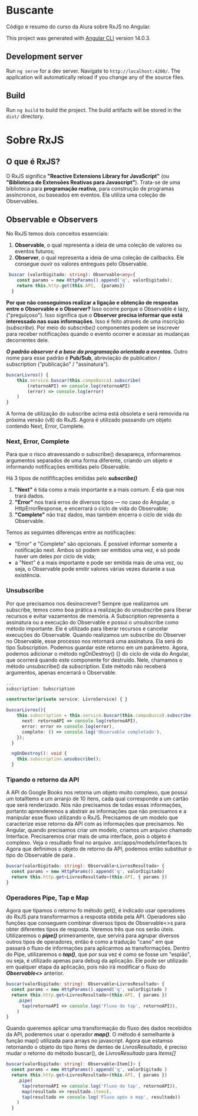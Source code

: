 # Buscante

Código e resumo do curso da Alura sobre RxJS no Angular.

This project was generated with [Angular CLI](https://github.com/angular/angular-cli) version 14.0.3.

## Development server

Run `ng serve` for a dev server. Navigate to `http://localhost:4200/`. The application will automatically reload if you change any of the source files.

## Build

Run `ng build` to build the project. The build artifacts will be stored in the `dist/` directory.

# Sobre RxJS

## O que é RxJS?

O RxJS significa **"Reactive Extensions Library for JavaScript"** (ou **"Biblioteca de Extensões Reativas para Javascript"**).
Trata-se de uma biblioteca para **programação reativa**, para construção de programas assíncronos, ou baseados em eventos. Ela utiliza uma coleção de Observables.

## Observable e Observers

No RxJS temos dois conceitos essenciais:
1. **Observable**, o qual representa a ideia de uma coleção de valores ou eventos futuros;
2. **Observer**, o qual representa a ideia de uma coleção de callbacks. Ele consegue ouvir os valores entregues pelo Observable.

```typescript
 buscar (valorDigitado: string): Observable<any>{
    const params = new HttpParams().append('q', valorDigitado);
    return this.http.get(this.API,  {params})
  }
```

**Por que não conseguimos realizar a ligação e obtenção de respostas entre o Observable e o Observer?** Isso ocorre porque o Observable é lazy, ("preguiçoso"). Isso significa que o **Observer precisa informar que está interessado nas suas informações**. Isso é feito através de uma inscrição (*subscribe*). Por meio do *subscribe()* componentes podem se inscrever para receber notificações quando o evento ocorrer e acessar as mudanças decorrentes dele.

***O padrão observer é a base da programação orientada a eventos.*** Outro nome para esse padrão é **Pub/Sub**, abreviação de publication / subscription ("publicação" / "assinatura").

```typescript
buscarLivros() {
    this.service.buscar(this.campoBusca).subscribe(
        (retornoAPI) => console.log(retornoAPI)
        (error) => console.log(error)
    )
}
```

A forma de utilização do subscribe acima está obsoleta e será removida na próxima versão (v8) do RxJS. Agora é utilizado passando um objeto contendo Next, Error, Complete.

### Next, Error, Complete

Para que o risco atravessando o subscribe() desapareça, informaremos argumentos separados de uma forma diferente, criando um objeto e informando notificações emitidas pelo Observable.

Há 3 tipos de notifificações emitidas pelo ***subscribe()***
1. **"Next"** é tida como a mais importante e a mais comum. É ela que nos trará dados.
2. **"Error"** nos trará erros de diversos tipos — no caso do Angular, o HttpErrorResponse, e encerrará o ciclo de vida do Observable;
3. **"Complete"** não traz dados, mas também encerra o ciclo de vida do Observable.

Temos as seguintes diferenças entre as notificações:
- "Error" e "Complete" são opcionais. É possível informar somente a notificação next. Ambos só podem ser emitidos uma vez, e só pode haver um deles por ciclo de vida;
- a "Next" é a mais importante e pode ser emitida mais de uma vez, ou seja, o Observable pode emitir valores várias vezes durante a sua existência.

### Unsubscribe

Por que precisamos nos desinscrever? Sempre que realizamos um subscribe, temos como boa prática a realização do unsubscribe para liberar recursos e evitar vazamentos de memória.
A Subscription representa a assinatura ou a execução do Observable e possui o unsubscribe como método importante. Ele é utilizado para liberar recursos e cancelar execuções do Observable.
Quando realizamos um subscribe do Observer no Observable, esse processo nos retornará uma assinatura. Ela será do tipo Subscription. Podemos guardar este retorno em um parâmetro.
Agora, podemos adicionar o método ngOnDestroy() {} do ciclo de vida do Angular, que ocorrerá quando este componente for destruído.
Nele, chamamos o método unsubscribe() da subscription. Este método não receberá argumentos, apenas encerrará o Observable.


```typescript
...
subscription: Subscription

constructor(private service: LivroService) { }

buscarLivros(){
    this.subscription = this.service.buscar(this.campoBusca).subscribe({
      next: retornoAPI => console.log(retornoAPI),
      error: error => console.log(error),
      complete: () => console.log('Observable completado'),
    });
  }

  ngOnDestroy(): void {
    this.subscription.unsubscribe();
  }
```

### Tipando o retorno da API

A API do Google Books nos retorna um objeto muito complexo, que possui um totalItems e um arranjo de 10 itens, cada qual corresponde a um cartão que será renderizado.
Nós não precisamos de todas essas informações, portanto aprenderemos a abstrair as informações que não precisamos e a manipular esse fluxo utilizando o RxJS.
Precisamos de um modelo que caracterize esse retorno da API com as informações que precisamos. No Angular, quando precisamos criar um modelo, criamos um arquivo chamado Interface.
Precisaremos criar mais de uma interface, pois o objeto é complexo. Veja o resultado final no arquivo .src/apps/models/interfaces.ts
Agora que definimos o objeto de retorno da API, podemos então substituir o tipo do Observable de <any> para <LivrosResultado>.

```typescript
buscar(valorDigitado: string): Observable<LivrosResultado> {
  const params = new HttpParams().append('q', valorDigitado)
  return this.http.get<LivrosResultado>(this.API, { params })
}
```

### Operadores Pipe, Tap e Map

Agora que tipamos o retorno fo método get(), é indicado usar operadores do RxJS para transformarmos a resposta obtida pela API.
Operadores são funções que conseguem combinar diversos tipos de Observable<>s para obter diferentes tipos de resposta. Veremos três que nos serão úteis.
Utilizaremos o ***pipe()*** primeiramente, que servirá para agrupar diversos outros tipos de operadores, então é como a tradução "cano" em que passará o fluxo de informações para aplicarmos as transformações.
Dentro do Pipe, utilizaremos o ***tap()***,  que por sua vez é como se fosse um "espião", ou seja, é utilizado apenas para debug da aplicação.
Ele pode ser utilizado em qualquer etapa da aplicação, pois não irá modificar o fluxo do ***Observable<>*** anterior.


```typescript
buscar(valorDigitado: string): Observable<LivrosResultado> {
  const params = new HttpParams().append('q', valorDigitado )
  return this.http.get<LivrosResultado>(this.API, { params })
    .pipe(
      tap(retornoAPI => console.log('Fluxo do tap', retornoAPI)),
    )
}

```
Quando queremos aplicar uma transformação do fluxo des dados recebidos da API, poderemos usar o operador ***map()***. O método é semelhante à função map() utilizada para arrays no javascript.
Agora que estamso retornando o objeto do tipo *Items* de denteo de *LivrosResultado*, é preciso mudar o retorno do método buscar(), de *LivrosResultado* para *Items[]* 

```typescript
buscar(valorDigitado: string): Observable<Item[]> {
  const params = new HttpParams().append('q', valorDigitado )
  return this.http.get<LivrosResultado>(this.API, { params })
    .pipe(
      tap(retornoAPI => console.log('Fluxo do tap', retornoAPI)),
      map(resultado => resultado.items),
      tap(resultado => console.log('Fluxo após o map', resultado))
    )
  }

```


